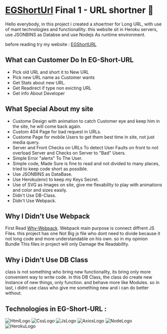 # [EGShortUrl](./Readme-Assest/Logo.svg) Final 1 - URL shortner 📎

Hello everybody, in this project i created a shoertner for Long URL, with use of mant technologies and functionallity.
this website sit in Heroku servers, use JSONBINS as Databse and use Nodejs As runtime environment.

before reading try my website : [EGShortURL](https://egshorturl.herokuapp.com/)

## What can Customer Do In EG-Short-URL

- Pick old URL and short it to New URL
- Pick new URL name as Customer wants
- Get Stats about new URL.
- Get Readirect if type non exicting URL
- Get info About Developer

## What Special About my site

- Custome Design with animation to catch Customer eye and keep him in the site, he will come back again.
- Custom 404 Page for bad request in URLs.
- Custome Page for mobile Users to get them best time in site, not just media query.
- Server and Front Checks on URLs To detect User Faults on front to not overload Server and Checks on Server to "Bad" Users.
- Simple Error "alerts" To The User.
- Simple code, Made Sure is fine to read and not divided to many places, tried to keep code short as possible.
- Use JSONBINS as DataBase.
- Use Heroku(env) to keep my Keys Secret.
- Use of SVG as Images on site, give me flexabillty to play with animations and color and sizes easily.
- Didn't Use DB-Class.
- Didn't Use Webpack.

## Why I Didn't Use Webpack

First Read [Why-Webpack](https://webpack.js.org/concepts/why-webpack/).
Webpack main purpose is connect diffrent JS Files. this project has one Not Big js file who dont need to divide because it not long code
and more understandable on his own. so in my opinion Bundle This files in project will only Damage the Readabillty.

## Why i Didn't Use DB Class

class is not something who bring new functionallty, its bring only more convenient way to write code.
in this DB Class, the class do create new Instance of new things, only function. and behave more like Modules.
so in last, i didnt use class who give me something new and i can do better without.

## Technologies in EG-Short-URL :

![HtmlLogo](./Readme-Assest/HTMLLOGO.svg) ![CssLogo](./Readme-Assest/CSSLOGO.svg) ![JsLogo](./Readme-Assest/JSLOGO.svg)
![AxiosLogo](./Readme-Assest/AXIOSLOGO.svg) ![NodeLogo](./Readme-Assest/NODEJSLOGO.svg) ![HerokuLogo](./Readme-Assest/HEROKULOGO.svg)
